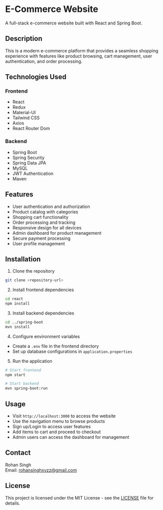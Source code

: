 # E-Commerce Website

A full-stack e-commerce website built with React and Spring Boot.

## Description

This is a modern e-commerce platform that provides a seamless shopping experience with features like product browsing, cart management, user authentication, and order processing.

## Technologies Used

### Frontend
- React
- Redux
- Material-UI
- Tailwind CSS
- Axios
- React Router Dom

### Backend
- Spring Boot
- Spring Security
- Spring Data JPA
- MySQL
- JWT Authentication
- Maven

## Features

- User authentication and authorization
- Product catalog with categories
- Shopping cart functionality
- Order processing and tracking
- Responsive design for all devices
- Admin dashboard for product management
- Secure payment processing
- User profile management

## Installation

1. Clone the repository
```bash
git clone <repository-url>
```

2. Install frontend dependencies
```bash
cd react
npm install
```

3. Install backend dependencies
```bash
cd ../spring-boot
mvn install
```

4. Configure environment variables
- Create a `.env` file in the frontend directory
- Set up database configurations in `application.properties`

5. Run the application
```bash
# Start frontend
npm start

# Start backend
mvn spring-boot:run
```

## Usage

- Visit `http://localhost:3000` to access the website
- Use the navigation menu to browse products
- Sign up/Login to access user features
- Add items to cart and proceed to checkout
- Admin users can access the dashboard for management

## Contact

Rohan Singh  
Email: rohansinghxyzz@gmail.com

## License

This project is licensed under the MIT License - see the [LICENSE](LICENSE) file for details.

